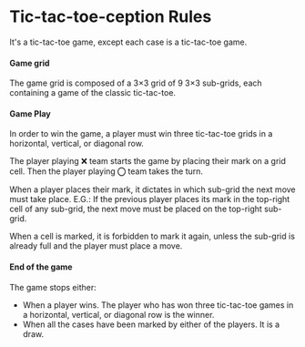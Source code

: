 # Tic-tac-toe-ception Rules

It's a tic-tac-toe game, except each case is a tic-tac-toe game.

#### Game grid

The game grid is composed of a 3×3 grid of 9 3×3 sub-grids, each containing a
game of the classic tic-tac-toe.

#### Game Play

In order to win the game, a player must win three tic-tac-toe grids in a
horizontal, vertical, or diagonal row.

The player playing ❌ team starts the game by placing their mark on a grid cell.
Then the player playing ⭕︎ team takes the turn.

When a player places their mark, it dictates in which sub-grid the next move
must take place. E.G.: If the previous player places its mark in the top-right
cell of any sub-grid, the next move must be placed on the top-right sub-grid.

When a cell is marked, it is forbidden to mark it again, unless the sub-grid is
already full and the player must place a move.

#### End of the game

The game stops either:

- When a player wins. The player who has won three tic-tac-toe games in a
  horizontal, vertical, or diagonal row is the winner.
- When all the cases have been marked by either of the players. It is a draw.
